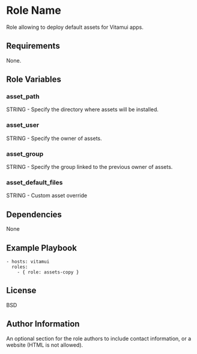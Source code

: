 Role Name
=========

Role allowing to deploy default assets for Vitamui apps.

Requirements
------------

None.

Role Variables
--------------

### asset_path
STRING - Specify the directory where assets will be installed.

### asset_user
STRING - Specify the owner of assets.

### asset_group
STRING - Specify the group linked to the previous owner of assets.

### asset_default_files
STRING - Custom asset override

Dependencies
------------

None

Example Playbook
----------------

```
- hosts: vitamui
  roles:
    - { role: assets-copy }
```

License
-------

BSD

Author Information
------------------

An optional section for the role authors to include contact information, or a website (HTML is not allowed).
